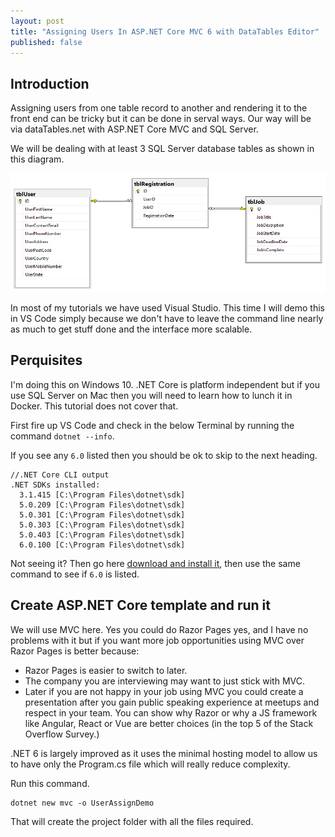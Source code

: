 ```yaml
---
layout: post
title: "Assigning Users In ASP.NET Core MVC 6 with DataTables Editor"
published: false
---
```


## Introduction ##

Assigning users from one table record to another and rendering it to the front end can be tricky but it can be done in serval ways. Our way will be via dataTables.net with ASP.NET Core MVC and SQL Server.

We will be dealing with at least 3 SQL Server database tables as shown in this diagram.

<p><img src="../images/UserAssigningInASP.NETCore/ERD.png" class="image fit" alt="Entity relationship diagram png file"/></p>

In most of my tutorials we have used Visual Studio. This time I will demo this in VS Code simply because we don't have to leave the command line nearly as much to get stuff done and the interface more scalable.

## Perquisites ##

I'm doing this on Windows 10. .NET Core is platform independent but if you use SQL Server on Mac then you will need to learn how to lunch it in Docker. This tutorial does not cover that.

First fire up VS Code and check in the below Terminal by running the command `dotnet --info`.

If you see any `6.0` listed then you should be ok to skip to the next heading.

```text
//.NET Core CLI output
.NET SDKs installed:
  3.1.415 [C:\Program Files\dotnet\sdk]
  5.0.209 [C:\Program Files\dotnet\sdk]
  5.0.301 [C:\Program Files\dotnet\sdk]
  5.0.303 [C:\Program Files\dotnet\sdk]
  5.0.403 [C:\Program Files\dotnet\sdk]
  6.0.100 [C:\Program Files\dotnet\sdk]
```

Not seeing it? Then go here [download and install it](https://dotnet.microsoft.com/download), then use the same command to see if `6.0`  is listed.

## Create ASP.NET Core template and run it ##

We will use MVC here. Yes you could do Razor Pages yes, and I have no problems with it but if you want more job opportunities using MVC over Razor Pages is better because:

- Razor Pages is easier to switch to later.
- The company you are interviewing may want to just stick with MVC.
- Later if you are not happy in your job using MVC you could create a presentation after you gain public speaking experience at meetups and respect in your team. You can show why Razor or why a JS framework like Angular, React or Vue are better choices (in the top 5 of the Stack Overflow Survey.)

.NET 6 is largely improved as it uses the minimal hosting model to allow us to have only the Program.cs file which will really reduce complexity.

Run this command.

```text
dotnet new mvc -o UserAssignDemo 
```

That will create the project folder with all the files required.

